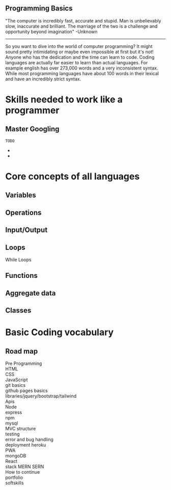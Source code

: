 ## Programming Basics

"The computer is incredibly fast, accurate and stupid. Man is unbelievably slow, inaccurate and brilliant. The marriage of the two is a challenge and opportunity beyond imagination"  -Unknown

<hr>
 So you want to dive into the world of computer programming? It might sound pretty intimidating or maybe even impossible at first but it's not! Anyone who has the dedication and the time can learn to code. Coding languages are actually far easier to learn than actual languages. For example english has over 273,000 words and a very inconsistent syntax. While most programming languages have about 100 words in their lexical and have an incredibly strict syntax. 

# Skills needed to work like a programmer

   ## Master Googling
    TODO

-
-

# Core concepts of all languages 

 ##  Variables
 ## Operations
 ## Input/Output
 ## Loops
 While Loops
 ## Functions
 ## Aggregate data
 ## Classes

    



# Basic Coding vocabulary


## Road map
Pre Programming
<br>
HTML
<br>
CSS
<br>
JavaScript
<br>
git basics
<br>
github pages basics
<br>
libraries/jquery/bootstrap/tailwind
<br>
Apis
<br>
Node
<br>
express
<br>
npm
<br>
mysql
<br>
MVC structure
<br>
testing
<br>
error and bug handling 
<br>
deployment heroku
<br>
PWA
<br>
mongoDB
<br>
React
<br>
stack MERN SERN
<br>
How to continue
<br>
portfolio
<br>
softskills
<br>